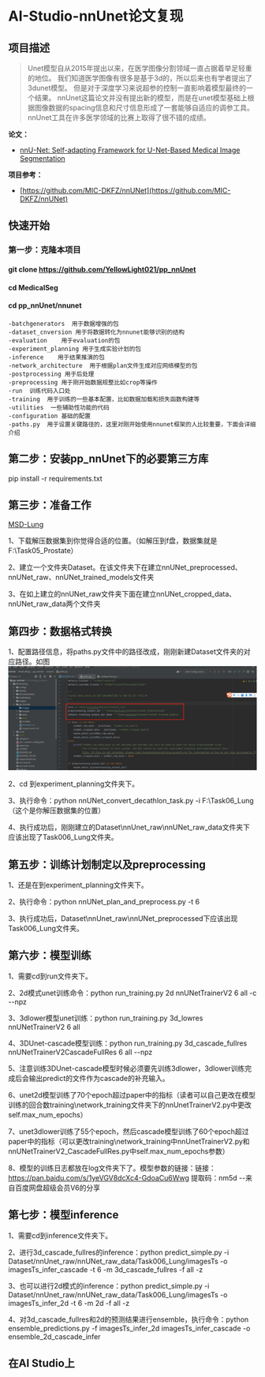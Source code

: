 # AI-Studio-nnUnet论文复现


## 项目描述
> Unet模型自从2015年提出以来，在医学图像分割领域一直占据着举足轻重的地位。
> 我们知道医学图像有很多是基于3d的，所以后来也有学者提出了3dunet模型。
> 但是对于深度学习来说超参的控制一直影响着模型最终的一个结果。
> nnUnet这篇论文并没有提出新的模型，而是在unet模型基础上根据图像数据的spacing信息和尺寸信息形成了一套能够自适应的调参工具。
> nnUnet工具在许多医学领域的比赛上取得了很不错的成绩。


**论文：**

- [nnU-Net: Self-adapting Framework for U-Net-Based Medical Image Segmentation](https://arxiv.org/abs/1809.10486)

**项目参考：**
- [https://github.com/MIC-DKFZ/nnUNet](https://github.com/MIC-DKFZ/nnUNet)


## 快速开始
### 第一步：克隆本项目
#### git clone https://github.com/YellowLight021/pp_nnUnet
#### cd MedicalSeg 
#### cd pp_nnUnet/nnunet

```
-batchgenerators  用于数据增强的包
-dataset_cnversion 用于将数据转化为nnunet能够识别的结构
-evaluation    用于evaluation的包
-experiment_planning 用于生成实验计划的包
-inference    用于结果推演的包
-network_architecture  用于根据plan文件生成对应网络模型的包
-postprocessing 用于后处理
-preprocessing 用于刚开始数据规整比如crop等操作
-run  训练代码入口处
-training  用于训练的一些基本配置，比如数据加载和损失函数构建等
-utilities  一些辅助性功能的代码
-configuration 基础的配置
-paths.py  用于设置关键路径的，这里对刚开始使用nnunet框架的人比较重要，下面会详细介绍
```
## 第二步：安装pp_nnUnet下的必要第三方库
pip install -r requirements.txt

## 第三步：准备工作
[MSD-Lung ](https://drive.google.com/drive/folders/1HqEgzS8BV2c7xYNrZdEAnrHk7osJJ–2) 

1、下载解压数据集到你觉得合适的位置。（如解压到f盘，数据集就是F:\Task05_Prostate）

2、建立一个文件夹Dataset。在该文件夹下在建立nnUNet_preprocessed、nnUNet_raw、nnUNet_trained_models文件夹

3、在如上建立的nnUNet_raw文件夹下面在建立nnUNet_cropped_data、nnUNet_raw_data两个文件夹

## 第四步：数据格式转换

1、配置路径信息，将paths.py文件中的路径改成，刚刚新建Dataset文件夹的对应路径。如图![images](images/path_config.png)  

2、cd 到experiment_planning文件夹下。

3、执行命令：python nnUNet_convert_decathlon_task.py -i F:\Task06_Lung（这个是你解压数据集的位置）

4、执行成功后，刚刚建立的Dataset\nnUnet_raw\nnUNet_raw_data文件夹下应该出现了Task006_Lung文件夹。

## 第五步：训练计划制定以及preprocessing

1、还是在到experiment_planning文件夹下。

2、执行命令：python nnUNet_plan_and_preprocess.py -t 6

3、执行成功后，Dataset\nnUnet_raw\nnUNet_preprocessed下应该出现Task006_Lung文件夹。

## 第六步：模型训练

1、需要cd到run文件夹下。

2、2d模式unet训练命令：python run_training.py 2d nnUNetTrainerV2 6 all -c --npz

3、3dlower模型unet训练：python run_training.py 3d_lowres nnUNetTrainerV2 6 all

4、3DUnet-cascade模型训练：python run_training.py 3d_cascade_fullres nnUNetTrainerV2CascadeFullRes 6 all --npz

5、注意训练3DUnet-cascade模型时候必须要先训练3dlower，3dlower训练完成后会输出predict的文件作为cascade的补充输入。

6、unet2d模型训练了70个epoch超过paper中的指标（读者可以自己更改在模型训练的回合数training\network_training文件夹下的nnUnetTrainerV2.py中更改self.max_num_epochs）

7、unet3dlower训练了55个epoch，然后cascade模型训练了60个epoch超过paper中的指标（可以更改training\network_training中nnUnetTrainerV2.py和nnUNetTrainerV2_CascadeFullRes.py中self.max_num_epochs参数）

8、模型的训练日志都放在log文件夹下了。模型参数的链接：链接：https://pan.baidu.com/s/1yeVGV8dcXc4-GdoaCu6Wwg 
提取码：nm5d 
--来自百度网盘超级会员V6的分享

## 第七步：模型inference

1、需要cd到inference文件夹下。

2、进行3d_cascade_fullres的inference：python predict_simple.py -i Dataset/nnUnet_raw/nnUNet_raw_data/Task006_Lung/imagesTs -o imagesTs_infer_cascade -t 6 -m 3d_cascade_fullres -f all -z

3、也可以进行2d模式的inference：python predict_simple.py -i Dataset/nnUnet_raw/nnUNet_raw_data/Task006_Lung/imagesTs -o imagesTs_infer_2d -t 6 -m 2d -f all -z

4、对3d_cascade_fullres和2d的预测结果进行ensemble，执行命令：python ensemble_predictions.py -f imagesTs_infer_2d imagesTs_infer_cascade -o ensemble_2d_cascade_infer


## 在AI Studio上

